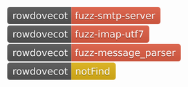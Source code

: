 [![Fuzzing Status Local](docs/rowdovecot/fuzz-smtp-server.svg)](https://github.com/)
[![Fuzzing Status Local](docs/rowdovecot/fuzz-imap-utf7.svg)](https://github.com/)
[![Fuzzing Status Local](docs/rowdovecot/fuzz-message_parser.svg)](https://github.com/)
[![Fuzzing Status Local](docs/rowdovecot/notFind.svg)](https://github.com/)
